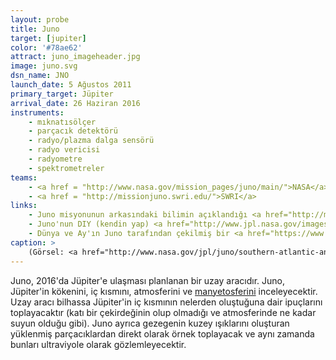 ```yaml
---
layout: probe
title: Juno
target: [jupiter]
color: '#78ae62'
attract: juno_imageheader.jpg
image: juno.svg
dsn_name: JNO
launch_date: 5 Ağustos 2011
primary_target: Jüpiter
arrival_date: 26 Haziran 2016
instruments:
    - mıknatısölçer
    - parçacık detektörü
    - radyo/plazma dalga sensörü
    - radyo vericisi
    - radyometre
    - spektrometreler
teams:
    - <a href = "http://www.nasa.gov/mission_pages/juno/main/">NASA</a>
    - <a href = "http://missionjuno.swri.edu/">SWRI</a>
links:
    - Juno misyonunun arkasındaki bilimin açıklandığı <a href="http://missionjuno.swri.edu/">interaktif bir rehber</a>
    - Juno'nun DIY (kendin yap) <a href="http://www.jpl.nasa.gov/images/pdf/Juno_Spacecraft_Paper_Model_FC.pdf">kağıt modeli</a>
    - Dünya ve Ay'ın Juno tarafından çekilmiş bir <a href="https://www.youtube.com/watch?v=_CzBlSXgzqI">videosu</a>
caption: >
    (Görsel: <a href="http://www.nasa.gov/jpl/juno/southern-atlantic-antarctica-20140325/">Earth as seen by Juno's red, green and blue spectral filters</a> on its way to Jupiter, NASA/JPL-Caltech/MSSS)
---
```

Juno, 2016'da Jüpiter'e ulaşması planlanan bir uzay aracıdır. Juno, Jüpiter'in kökenini, iç kısmını, atmosferini ve <a href="https://solarsystem.nasa.gov/scitech/display.cfm?ST_ID=1589">manyetosferini</a> inceleyecektir. Uzay aracı bilhassa Jüpiter'in iç kısmının nelerden oluştuğuna dair ipuçlarını toplayacaktır (katı bir çekirdeğinin olup olmadığı ve atmosferinde ne kadar suyun olduğu gibi). Juno ayrıca gezegenin kuzey ışıklarını oluşturan yüklenmiş parçacıklardan direkt olarak örnek toplayacak ve aynı zamanda bunları ultraviyole olarak gözlemleyecektir.
